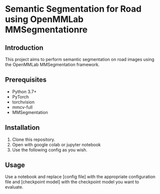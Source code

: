 # Semantic Segmentation for Road using OpenMMLab MMSegmentationre

## Introduction
This project aims to perform semantic segmentation on road images using the OpenMMLab MMSegmentation framework.

## Prerequisites
- Python 3.7+
- PyTorch
- torchvision
- mmcv-full
- MMSegmentation

## Installation

1. Clone this repository.
2. Open with google colab or jupyter notebook
3. Use the following config as you wish.

## Usage
Use a notebook and replace [config file] with the appropriate configuration file and [checkpoint model] with the checkpoint model you want to evaluate.
